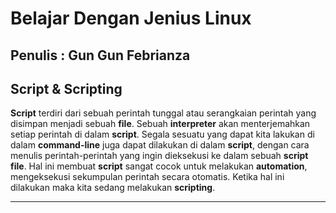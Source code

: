 # Belajar Dengan Jenius Linux

## Penulis : Gun Gun Febrianza

## Script & Scripting

**Script** terdiri dari sebuah perintah tunggal atau serangkaian perintah yang disimpan menjadi sebuah **file**. Sebuah **interpreter** akan menterjemahkan setiap perintah di dalam **script**. Segala sesuatu yang dapat kita lakukan di dalam **command-line** juga dapat dilakukan di dalam **script**, dengan cara menulis perintah-perintah yang ingin dieksekusi ke dalam sebuah **script file**.  Hal ini membuat **script** sangat cocok untuk melakukan **automation**, mengeksekusi sekumpulan perintah secara otomatis. Ketika hal ini dilakukan maka kita sedang melakukan **scripting**.

---------------------

